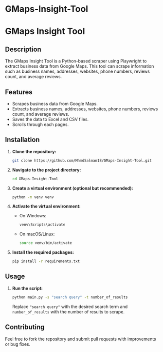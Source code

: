 # GMaps-Insight-Tool
# GMaps Insight Tool

## Description

The GMaps Insight Tool is a Python-based scraper using Playwright to extract business data from Google Maps. This tool can scrape information such as business names, addresses, websites, phone numbers, reviews count, and average reviews.

## Features

- Scrapes business data from Google Maps.
- Extracts business names, addresses, websites, phone numbers, reviews count, and average reviews.
- Saves the data to Excel and CSV files.
- Scrolls through each pages.

## Installation

1. **Clone the repository:**

    ```bash
    git clone https://github.com/MhmdSalman18/GMaps-Insight-Tool.git
    ```

2. **Navigate to the project directory:**

    ```bash
    cd GMaps-Insight-Tool
    ```

3. **Create a virtual environment (optional but recommended):**

    ```bash
    python -m venv venv
    ```

4. **Activate the virtual environment:**

    - On Windows:

      ```bash
      venv\Scripts\activate
      ```

    - On macOS/Linux:

      ```bash
      source venv/bin/activate
      ```

5. **Install the required packages:**

    ```bash
    pip install -r requirements.txt
    ```

## Usage

1. **Run the script:**

    ```bash
    python main.py -s "search query" -t number_of_results
    ```

   Replace `"search query"` with the desired search term and `number_of_results` with the number of results to scrape.

## Contributing

Feel free to fork the repository and submit pull requests with improvements or bug fixes.


